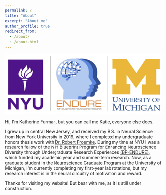 ```yaml
---
permalink: /
title: "About"
excerpt: "About me"
author_profile: true
redirect_from: 
  - /about/
  - /about.html
---
```


<center><img src="/images/school_logos.jpg"></center>  

Hi, I'm Katherine Furman, but you can call me Katie, everyone else does. 

I grew up in central New Jersey, and received my B.S. in Neural Science from New York University in 2019, where I completed my undergraduate honors thesis work with [Dr. Robert Froemke](www.http://froemkelab.med.nyu.edu/). During my time at NYU I was a research fellow of the NIH Blueprint Program for Enhancing Neuroscience Diversity through Undergraduate Research Experiences [(BP-ENDURE)](www.bpendure.org), which funded my academic year and summer-term research. Now, as a graduate student in the [Neuroscience Graduate Program](https://neuroscience.med.umich.edu/) at the University of Michigan, I'm currently completing my first-year lab rotations, but my research interest is in the neural circuitry of motivation and reward.

Thanks for visiting my website! But bear with me, as it is still under construction.

